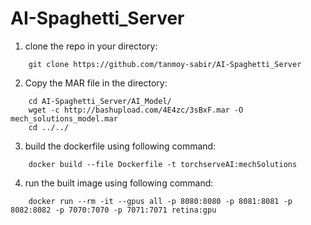 # AI-Spaghetti_Server

1. clone the repo in your directory:
```
    git clone https://github.com/tanmoy-sabir/AI-Spaghetti_Server
```

2. Copy the MAR file in the directory:
```
    cd AI-Spaghetti_Server/AI_Model/
    wget -c http://bashupload.com/4E4zc/3sBxF.mar -O mech_solutions_model.mar
    cd ../../
```

3. build the dockerfile using following command:
```
    docker build --file Dockerfile -t torchserveAI:mechSolutions
```


4. run the built image using following command:
```
    docker run --rm -it --gpus all -p 8080:8080 -p 8081:8081 -p 8082:8082 -p 7070:7070 -p 7071:7071 retina:gpu
```
